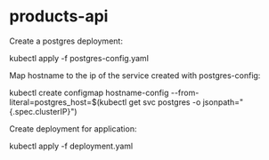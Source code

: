# products-api
Create a postgres deployment: 

kubectl apply -f postgres-config.yaml

Map hostname to the ip of the service created with postgres-config:

kubectl create configmap hostname-config --from-literal=postgres_host=$(kubectl get svc postgres -o jsonpath="{.spec.clusterIP}")

Create deployment for application:

kubectl apply -f deployment.yaml
